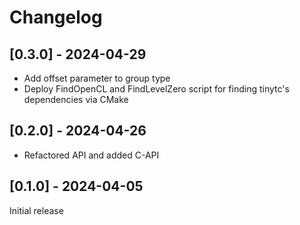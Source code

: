 # Changelog

## [0.3.0] - 2024-04-29

* Add offset parameter to group type
* Deploy FindOpenCL and FindLevelZero script for finding tinytc's dependencies via CMake

## [0.2.0] - 2024-04-26

* Refactored API and added C-API

## [0.1.0] - 2024-04-05

Initial release
